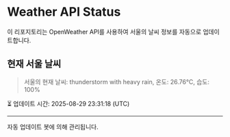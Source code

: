 
# Weather API Status

이 리포지토리는 OpenWeather API를 사용하여 서울의 날씨 정보를 자동으로 업데이트합니다.

## 현재 서울 날씨
> 서울의 현재 날씨: thunderstorm with heavy rain, 온도: 26.76°C, 습도: 100%

⏳ 업데이트 시간: 2025-08-29 23:31:18 (UTC)

---
자동 업데이트 봇에 의해 관리됩니다.
